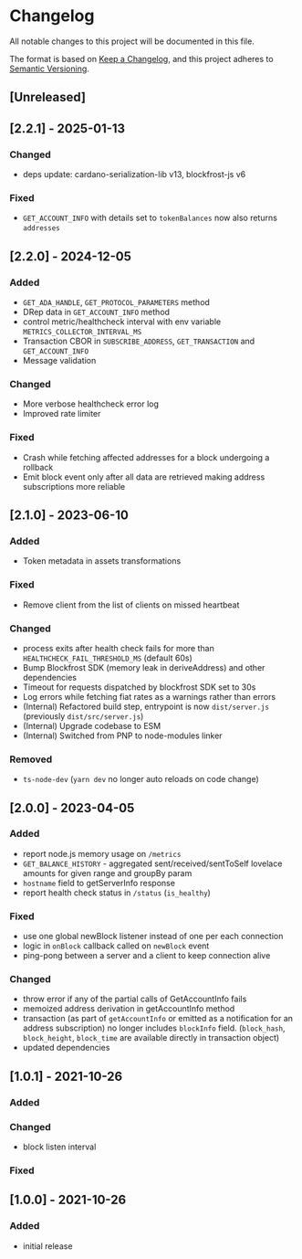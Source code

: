 # Changelog

All notable changes to this project will be documented in this file.

The format is based on [Keep a Changelog](https://keepachangelog.com/en/1.0.0/),
and this project adheres to [Semantic Versioning](https://semver.org/spec/v2.0.0.html).

## [Unreleased]

## [2.2.1] - 2025-01-13

### Changed

- deps update: cardano-serialization-lib v13, blockfrost-js v6

### Fixed

- `GET_ACCOUNT_INFO` with details set to `tokenBalances` now also returns `addresses`

## [2.2.0] - 2024-12-05

### Added

- `GET_ADA_HANDLE`, `GET_PROTOCOL_PARAMETERS` method
- DRep data in `GET_ACCOUNT_INFO` method
- control metric/healthcheck interval with env variable `METRICS_COLLECTOR_INTERVAL_MS`
- Transaction CBOR in `SUBSCRIBE_ADDRESS`, `GET_TRANSACTION` and `GET_ACCOUNT_INFO`
- Message validation

### Changed

- More verbose healthcheck error log
- Improved rate limiter

### Fixed

- Crash while fetching affected addresses for a block undergoing a rollback
- Emit block event only after all data are retrieved making address subscriptions more reliable

## [2.1.0] - 2023-06-10

### Added

- Token metadata in assets transformations

### Fixed

- Remove client from the list of clients on missed heartbeat

### Changed

- process exits after health check fails for more than `HEALTHCHECK_FAIL_THRESHOLD_MS` (default 60s)
- Bump Blockfrost SDK (memory leak in deriveAddress) and other dependencies
- Timeout for requests dispatched by blockfrost SDK set to 30s
- Log errors while fetching fiat rates as a warnings rather than errors
- (Internal) Refactored build step, entrypoint is now `dist/server.js` (previously `dist/src/server.js`)
- (Internal) Upgrade codebase to ESM
- (Internal) Switched from PNP to node-modules linker

### Removed

- `ts-node-dev` (`yarn dev` no longer auto reloads on code change)

## [2.0.0] - 2023-04-05

### Added

- report node.js memory usage on `/metrics`
- `GET_BALANCE_HISTORY` - aggregated sent/received/sentToSelf lovelace amounts for given range and groupBy param
- `hostname` field to getServerInfo response
- report health check status in `/status` (`is_healthy`)

### Fixed

- use one global newBlock listener instead of one per each connection
- logic in `onBlock` callback called on `newBlock` event
- ping-pong between a server and a client to keep connection alive

### Changed

- throw error if any of the partial calls of GetAccountInfo fails
- memoized address derivation in getAccountInfo method
- transaction (as part of `getAccountInfo` or emitted as a notification for an address subscription) no longer includes `blockInfo` field. (`block_hash`, `block_height`, `block_time` are available directly in transaction object)
- updated dependencies

## [1.0.1] - 2021-10-26

### Added

### Changed

- block listen interval

### Fixed

## [1.0.0] - 2021-10-26

### Added

- initial release
